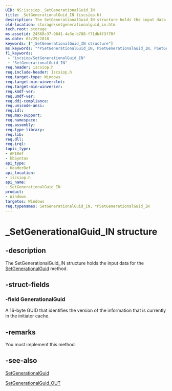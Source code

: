 ```yaml
---
UID: NS:iscsiop._SetGenerationalGuid_IN
title: _SetGenerationalGuid_IN (iscsiop.h)
description: The SetGenerationalGuid_IN structure holds the input data for the SetGenerationalGuid method.
old-location: storage\setgenerationalguid_in.htm
tech.root: storage
ms.assetid: 24568c37-9641-4e3e-b788-f71db4f3f70f
ms.date: 03/29/2018
keywords: ["_SetGenerationalGuid_IN structure"]
ms.keywords: "*PSetGenerationalGuid_IN, PSetGenerationalGuid_IN, PSetGenerationalGuid_IN structure pointer [Storage Devices], SetGenerationalGuid_IN, SetGenerationalGuid_IN structure [Storage Devices], _SetGenerationalGuid_IN, iscsiop/PSetGenerationalGuid_IN, iscsiop/SetGenerationalGuid_IN, storage.setgenerationalguid_in, structs-iSCSI_e40eec29-19af-4f5a-8c5f-11b40c76ae0c.xml"
f1_keywords:
 - "iscsiop/SetGenerationalGuid_IN"
 - "SetGenerationalGuid_IN"
req.header: iscsiop.h
req.include-header: Iscsiop.h
req.target-type: Windows
req.target-min-winverclnt: 
req.target-min-winversvr: 
req.kmdf-ver: 
req.umdf-ver: 
req.ddi-compliance: 
req.unicode-ansi: 
req.idl: 
req.max-support: 
req.namespace: 
req.assembly: 
req.type-library: 
req.lib: 
req.dll: 
req.irql: 
topic_type:
- APIRef
- kbSyntax
api_type:
- HeaderDef
api_location:
- iscsiop.h
api_name:
- SetGenerationalGuid_IN
product:
- Windows
targetos: Windows
req.typenames: SetGenerationalGuid_IN, *PSetGenerationalGuid_IN
---
```


# _SetGenerationalGuid_IN structure


## -description


The SetGenerationalGuid_IN structure holds the input data for the <a href="https://docs.microsoft.com/windows-hardware/drivers/storage/setgenerationalguid">SetGenerationalGuid</a> method.


## -struct-fields




### -field GenerationalGuid

A 16-byte GUID that identifies the version of the information that is currently in the initiator cache. 


## -remarks



You must implement this method.




## -see-also




<a href="https://docs.microsoft.com/windows-hardware/drivers/storage/setgenerationalguid">SetGenerationalGuid</a>



<a href="https://docs.microsoft.com/windows-hardware/drivers/ddi/iscsiop/ns-iscsiop-_setgenerationalguid_out">SetGenerationalGuid_OUT</a>
 

 

